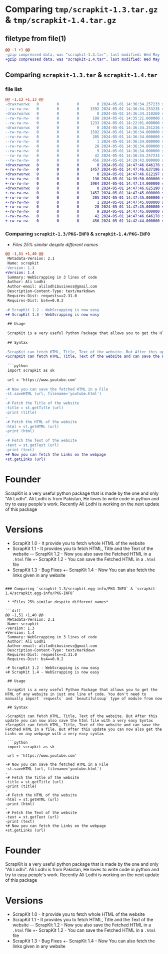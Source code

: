 # Comparing `tmp/scrapkit-1.3.tar.gz` & `tmp/scrapkit-1.4.tar.gz`

## filetype from file(1)

```diff
@@ -1 +1 @@
-gzip compressed data, was "scrapkit-1.3.tar", last modified: Wed May  1 14:36:34 2024, max compression
+gzip compressed data, was "scrapkit-1.4.tar", last modified: Wed May  1 14:47:46 2024, max compression
```

## Comparing `scrapkit-1.3.tar` & `scrapkit-1.4.tar`

### file list

```diff
@@ -1,13 +1,13 @@
-drwxrwxrwx   0        0        0        0 2024-05-01 14:36:34.257233 scrapkit-1.3/
--rw-rw-rw-   0        0        0     1592 2024-05-01 14:36:34.253235 scrapkit-1.3/PKG-INFO
-drwxrwxrwx   0        0        0        0 2024-05-01 14:36:34.210260 scrapkit-1.3/scrapkit/
--rw-rw-rw-   0        0        0      108 2024-05-01 14:35:21.000000 scrapkit-1.3/scrapkit/__init__.py
--rw-rw-rw-   0        0        0     1233 2024-05-01 14:22:01.000000 scrapkit-1.3/scrapkit/main.py
-drwxrwxrwx   0        0        0        0 2024-05-01 14:36:34.251236 scrapkit-1.3/scrapkit.egg-info/
--rw-rw-rw-   0        0        0     1592 2024-05-01 14:36:34.000000 scrapkit-1.3/scrapkit.egg-info/PKG-INFO
--rw-rw-rw-   0        0        0      205 2024-05-01 14:36:34.000000 scrapkit-1.3/scrapkit.egg-info/SOURCES.txt
--rw-rw-rw-   0        0        0        1 2024-05-01 14:36:34.000000 scrapkit-1.3/scrapkit.egg-info/dependency_links.txt
--rw-rw-rw-   0        0        0       28 2024-05-01 14:36:34.000000 scrapkit-1.3/scrapkit.egg-info/requires.txt
--rw-rw-rw-   0        0        0        9 2024-05-01 14:36:34.000000 scrapkit-1.3/scrapkit.egg-info/top_level.txt
--rw-rw-rw-   0        0        0       42 2024-05-01 14:36:34.257233 scrapkit-1.3/setup.cfg
--rw-rw-rw-   0        0        0      456 2024-05-01 14:29:43.000000 scrapkit-1.3/setup.py
+drwxrwxrwx   0        0        0        0 2024-05-01 14:47:46.646178 scrapkit-1.4/
+-rw-rw-rw-   0        0        0     1457 2024-05-01 14:47:46.637196 scrapkit-1.4/PKG-INFO
+drwxrwxrwx   0        0        0        0 2024-05-01 14:47:46.612197 scrapkit-1.4/scrapkit/
+-rw-rw-rw-   0        0        0      136 2024-05-01 14:39:50.000000 scrapkit-1.4/scrapkit/__init__.py
+-rw-rw-rw-   0        0        0     1984 2024-05-01 14:47:14.000000 scrapkit-1.4/scrapkit/main.py
+drwxrwxrwx   0        0        0        0 2024-05-01 14:47:46.625190 scrapkit-1.4/scrapkit.egg-info/
+-rw-rw-rw-   0        0        0     1457 2024-05-01 14:47:45.000000 scrapkit-1.4/scrapkit.egg-info/PKG-INFO
+-rw-rw-rw-   0        0        0      205 2024-05-01 14:47:45.000000 scrapkit-1.4/scrapkit.egg-info/SOURCES.txt
+-rw-rw-rw-   0        0        0        1 2024-05-01 14:47:45.000000 scrapkit-1.4/scrapkit.egg-info/dependency_links.txt
+-rw-rw-rw-   0        0        0       28 2024-05-01 14:47:45.000000 scrapkit-1.4/scrapkit.egg-info/requires.txt
+-rw-rw-rw-   0        0        0        9 2024-05-01 14:47:45.000000 scrapkit-1.4/scrapkit.egg-info/top_level.txt
+-rw-rw-rw-   0        0        0       42 2024-05-01 14:47:46.646178 scrapkit-1.4/setup.cfg
+-rw-rw-rw-   0        0        0      456 2024-05-01 14:42:44.000000 scrapkit-1.4/setup.py
```

### Comparing `scrapkit-1.3/PKG-INFO` & `scrapkit-1.4/PKG-INFO`

 * *Files 25% similar despite different names*

```diff
@@ -1,51 +1,40 @@
 Metadata-Version: 2.1
 Name: scrapkit
-Version: 1.3
+Version: 1.4
 Summary: WebScrapping in 3 lines of code
 Author: Ali Lodhi
 Author-email: alilodhibusiness@gmail.com
 Description-Content-Type: text/markdown
 Requires-Dist: requests==2.31.0
 Requires-Dist: bs4==0.0.2
 
-# ScrapKit 1.2 - WebScrapping is now easy
+# ScrapKit 1.4 - WebScrapping is now easy
 
 ## Usage
 
 ScrapKit is a very useful Python Package that allows you to get the HTML of any website in just one line of code. You don't need to manually import `requests` and `beautifulsoup` type of module from now
 
 ## Syntax
 
-ScrapKit can fetch HTML, Title, Text of the website. But After this update you can now also save the html file with a very easy Syntax
+ScrapKit can fetch HTML, Title, Text of the website and can save the Fetched HTML in a file. But After this update you can now also get the Links on any webpage with a very easy syntax
 
 ```python
 import scrapkit as sk
 
 url = 'https://www.youtube.com'
 
-# Now you can save the fetched HTML in a File
-st.saveHTML (url, filename='youtube.html')
-
-# Fetch the Title of the website
-title = st.getTitle (url)
-print (title)
-
-# Fetch the HTML of the website
-html = st.getHTML (url)
-print (html)
-
-# Fetch the Text of the website
-text = st.getText (url)
-print (text)
+# Now you can fetch the Links on the webpage
+st.getLinks (url)
 ```
 
 # Founder
 
 ScrapKit is a very useful python package that is made by the one and only "Ali Lodhi". Ali Lodhi is from Pakistan, He loves to write code in python and try to easy people's work. Recently Ali Lodhi is working on the next update of this package
 
 # Versions
 
 - ScrapKit 1.0 - It provide you to fetch whole HTML of the website
 - ScrapKit 1.1 - It provides you to fetch HTML, Title and the Text of the website
-- ScrapKit 1.2 - Now you also save the Fetched HTML in a `.html` file
+- ScrapKit 1.2 - You can save the Fetched HTML in a `.html` file
 - ScrapKit 1.3 - Bug Fixes
+- ScrapKit 1.4 - Now You can also fetch the links given in any website
```

### Comparing `scrapkit-1.3/scrapkit.egg-info/PKG-INFO` & `scrapkit-1.4/scrapkit.egg-info/PKG-INFO`

 * *Files 25% similar despite different names*

```diff
@@ -1,51 +1,40 @@
 Metadata-Version: 2.1
 Name: scrapkit
-Version: 1.3
+Version: 1.4
 Summary: WebScrapping in 3 lines of code
 Author: Ali Lodhi
 Author-email: alilodhibusiness@gmail.com
 Description-Content-Type: text/markdown
 Requires-Dist: requests==2.31.0
 Requires-Dist: bs4==0.0.2
 
-# ScrapKit 1.2 - WebScrapping is now easy
+# ScrapKit 1.4 - WebScrapping is now easy
 
 ## Usage
 
 ScrapKit is a very useful Python Package that allows you to get the HTML of any website in just one line of code. You don't need to manually import `requests` and `beautifulsoup` type of module from now
 
 ## Syntax
 
-ScrapKit can fetch HTML, Title, Text of the website. But After this update you can now also save the html file with a very easy Syntax
+ScrapKit can fetch HTML, Title, Text of the website and can save the Fetched HTML in a file. But After this update you can now also get the Links on any webpage with a very easy syntax
 
 ```python
 import scrapkit as sk
 
 url = 'https://www.youtube.com'
 
-# Now you can save the fetched HTML in a File
-st.saveHTML (url, filename='youtube.html')
-
-# Fetch the Title of the website
-title = st.getTitle (url)
-print (title)
-
-# Fetch the HTML of the website
-html = st.getHTML (url)
-print (html)
-
-# Fetch the Text of the website
-text = st.getText (url)
-print (text)
+# Now you can fetch the Links on the webpage
+st.getLinks (url)
 ```
 
 # Founder
 
 ScrapKit is a very useful python package that is made by the one and only "Ali Lodhi". Ali Lodhi is from Pakistan, He loves to write code in python and try to easy people's work. Recently Ali Lodhi is working on the next update of this package
 
 # Versions
 
 - ScrapKit 1.0 - It provide you to fetch whole HTML of the website
 - ScrapKit 1.1 - It provides you to fetch HTML, Title and the Text of the website
-- ScrapKit 1.2 - Now you also save the Fetched HTML in a `.html` file
+- ScrapKit 1.2 - You can save the Fetched HTML in a `.html` file
 - ScrapKit 1.3 - Bug Fixes
+- ScrapKit 1.4 - Now You can also fetch the links given in any website
```

